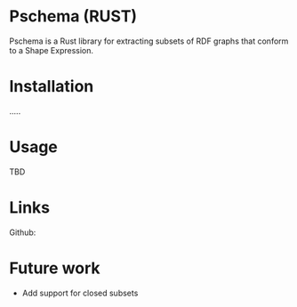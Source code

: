 Pschema (RUST)
==============
Pschema is a Rust library for extracting subsets of RDF graphs that conform to a Shape Expression. 

# Installation
.....

# Usage
TBD

# Links
Github:

# Future work
* Add support for closed subsets